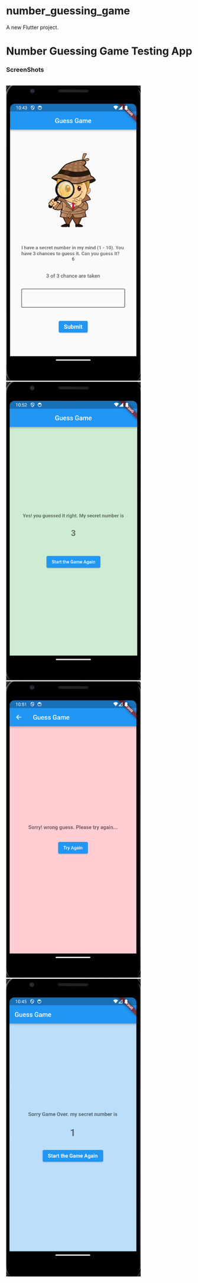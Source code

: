 # number_guessing_game

A new Flutter project.

<h1> Number Guessing Game Testing App</h1>
<h3>ScreenShots</h3><br>

<img width="364" alt="home page" src="https://github.com/NSachini/number_guessing_game/blob/main/assets/images/home%20page.png">

<img width="364" alt="correct guess" src="https://github.com/NSachini/number_guessing_game/blob/main/assets/images/correct%20guess.png">

<img width="364" alt="wrong guess" src="https://github.com/NSachini/number_guessing_game/blob/main/assets/images/wrong%20guess.png">

<img width="364" alt="try again" src="https://github.com/NSachini/number_guessing_game/blob/main/assets/images/try%20again.png">
